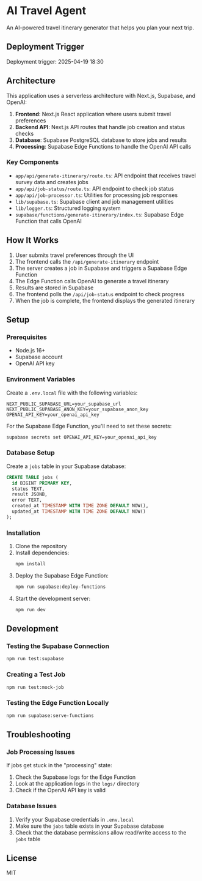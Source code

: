 # AI Travel Agent

An AI-powered travel itinerary generator that helps you plan your next trip.

## Deployment Trigger

Deployment trigger: 2025-04-19 18:30

## Architecture

This application uses a serverless architecture with Next.js, Supabase, and OpenAI:

1. **Frontend**: Next.js React application where users submit travel preferences
2. **Backend API**: Next.js API routes that handle job creation and status checks
3. **Database**: Supabase PostgreSQL database to store jobs and results
4. **Processing**: Supabase Edge Functions to handle the OpenAI API calls

### Key Components

- `app/api/generate-itinerary/route.ts`: API endpoint that receives travel survey data and creates jobs
- `app/api/job-status/route.ts`: API endpoint to check job status
- `app/api/job-processor.ts`: Utilities for processing job responses
- `lib/supabase.ts`: Supabase client and job management utilities
- `lib/logger.ts`: Structured logging system
- `supabase/functions/generate-itinerary/index.ts`: Supabase Edge Function that calls OpenAI

## How It Works

1. User submits travel preferences through the UI
2. The frontend calls the `/api/generate-itinerary` endpoint
3. The server creates a job in Supabase and triggers a Supabase Edge Function
4. The Edge Function calls OpenAI to generate a travel itinerary
5. Results are stored in Supabase
6. The frontend polls the `/api/job-status` endpoint to check progress
7. When the job is complete, the frontend displays the generated itinerary

## Setup

### Prerequisites

- Node.js 16+
- Supabase account
- OpenAI API key

### Environment Variables

Create a `.env.local` file with the following variables:

```
NEXT_PUBLIC_SUPABASE_URL=your_supabase_url
NEXT_PUBLIC_SUPABASE_ANON_KEY=your_supabase_anon_key
OPENAI_API_KEY=your_openai_api_key
```

For the Supabase Edge Function, you'll need to set these secrets:

```bash
supabase secrets set OPENAI_API_KEY=your_openai_api_key
```

### Database Setup

Create a `jobs` table in your Supabase database:

```sql
CREATE TABLE jobs (
  id BIGINT PRIMARY KEY,
  status TEXT,
  result JSONB,
  error TEXT,
  created_at TIMESTAMP WITH TIME ZONE DEFAULT NOW(),
  updated_at TIMESTAMP WITH TIME ZONE DEFAULT NOW()
);
```

### Installation

1. Clone the repository
2. Install dependencies:
   ```bash
   npm install
   ```
3. Deploy the Supabase Edge Function:
   ```bash
   npm run supabase:deploy-functions
   ```
4. Start the development server:
   ```bash
   npm run dev
   ```

## Development

### Testing the Supabase Connection

```bash
npm run test:supabase
```

### Creating a Test Job

```bash
npm run test:mock-job
```

### Testing the Edge Function Locally

```bash
npm run supabase:serve-functions
```

## Troubleshooting

### Job Processing Issues

If jobs get stuck in the "processing" state:

1. Check the Supabase logs for the Edge Function
2. Look at the application logs in the `logs/` directory
3. Check if the OpenAI API key is valid

### Database Issues

1. Verify your Supabase credentials in `.env.local`
2. Make sure the `jobs` table exists in your Supabase database
3. Check that the database permissions allow read/write access to the `jobs` table

## License

MIT 